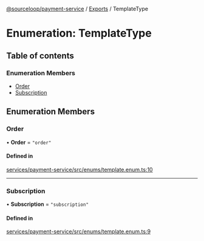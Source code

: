 [@sourceloop/payment-service](../README.md) / [Exports](../modules.md) / TemplateType

# Enumeration: TemplateType

## Table of contents

### Enumeration Members

- [Order](TemplateType.md#order)
- [Subscription](TemplateType.md#subscription)

## Enumeration Members

### Order

• **Order** = ``"order"``

#### Defined in

[services/payment-service/src/enums/template.enum.ts:10](https://github.com/sourcefuse/loopback4-microservice-catalog/blob/d35fdb3f0/services/payment-service/src/enums/template.enum.ts#L10)

___

### Subscription

• **Subscription** = ``"subscription"``

#### Defined in

[services/payment-service/src/enums/template.enum.ts:9](https://github.com/sourcefuse/loopback4-microservice-catalog/blob/d35fdb3f0/services/payment-service/src/enums/template.enum.ts#L9)
